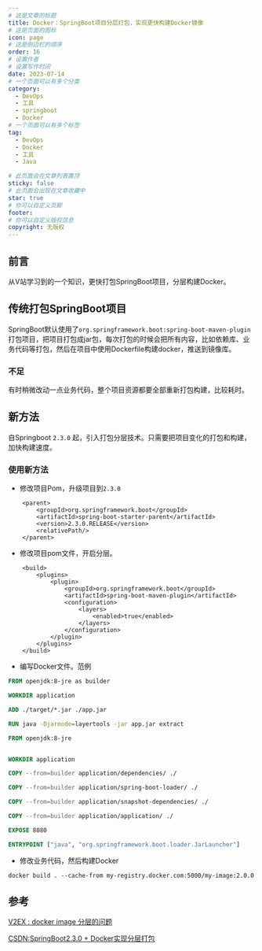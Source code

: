 ```yaml
---
# 这是文章的标题
title: Docker：SpringBoot项目分层打包，实现更快构建Docker镜像
# 这是页面的图标
icon: page
# 这是侧边栏的顺序
order: 16
# 设置作者
# 设置写作时间
date: 2023-07-14
# 一个页面可以有多个分类
category:
  - DevOps
  - 工具
  - springboot
  - Docker
# 一个页面可以有多个标签
tag:
  - DevOps
  - Docker
  - 工具
  - Java

# 此页面会在文章列表置顶
sticky: false
# 此页面会出现在文章收藏中
star: true
# 你可以自定义页脚
footer: 
# 你可以自定义版权信息
copyright: 无版权
---
```


## 前言

从V站学习到的一个知识，更快打包SpringBoot项目，分层构建Docker。

##  传统打包SpringBoot项目

SpringBoot默认使用了`org.springframework.boot:spring-boot-maven-plugin` 打包项目，把项目打包成jar包，每次打包的时候会把所有内容，比如依赖库、业务代码等打包，然后在项目中使用Dockerfile构建docker，推送到镜像库。

### 不足

有时稍微改动一点业务代码，整个项目资源都要全部重新打包构建，比较耗时。

## 新方法

自Springboot `2.3.0` 起，引入打包分层技术。只需要把项目变化的打包和构建，加快构建速度。


### 使用新方法

- 修改项目Pom，升级项目到`2.3.0`
```
    <parent>
        <groupId>org.springframework.boot</groupId>
        <artifactId>spring-boot-starter-parent</artifactId>
        <version>2.3.0.RELEASE</version>
        <relativePath/>
    </parent>
```

- 修改项目pom文件，开启分层。
```
    <build>
        <plugins>
            <plugin>
                <groupId>org.springframework.boot</groupId>
                <artifactId>spring-boot-maven-plugin</artifactId>
                <configuration>
                    <layers>
                        <enabled>true</enabled>
                    </layers>
                </configuration>
            </plugin>
        </plugins>
    </build>
```

- 编写Docker文件。范例

``` Dockerfile
FROM openjdk:8-jre as builder

WORKDIR application

ADD ./target/*.jar ./app.jar

RUN java -Djarmode=layertools -jar app.jar extract

FROM openjdk:8-jre


WORKDIR application

COPY --from=builder application/dependencies/ ./

COPY --from=builder application/spring-boot-loader/ ./

COPY --from=builder application/snapshot-dependencies/ ./

COPY --from=builder application/application/ ./

EXPOSE 8080

ENTRYPOINT ["java", "org.springframework.boot.loader.JarLauncher"]
```

- 修改业务代码，然后构建Docker

```
docker build . --cache-from my-registry.docker.com:5000/my-image:2.0.0

```


## 参考

[V2EX : docker image 分层的问题](https://www.v2ex.com/t/956719)

[CSDN:SpringBoot2.3.0 + Docker实现分层打包](https://blog.csdn.net/ttzommed/article/details/106759670)
